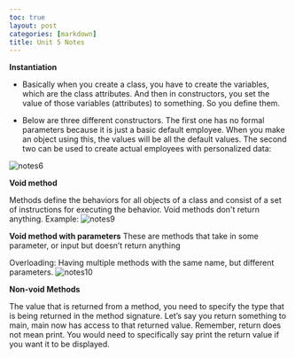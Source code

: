 ```yaml
---
toc: true
layout: post
categories: [markdown]
title: Unit 5 Notes
---
```



**Instantiation**

- Basically when you create a class, you have to create the variables, which are the class attributes. And then in constructors, you set the value of those variables (attributes) to something. So you define them.

- Below are three different constructors. The first one has no formal parameters because it is just a basic default employee. When you make an object using this, the values will be all the default values. The second two can be used to create actual employees with personalized data:

![notes6](https://user-images.githubusercontent.com/89221238/200906615-30552ef5-311c-41fa-95c0-a47316acf962.png)


**Void method**

Methods define the behaviors for all objects of a class and consist of a set of instructions for executing the behavior. Void methods don't return anything. Example:
![notes9](https://user-images.githubusercontent.com/89221238/200907110-e5f17248-aa63-4f70-8c71-94e6e45cb509.png)



**Void method with parameters**
These are methods that take in some parameter, or input but doesn’t return anything

Overloading: Having multiple methods with the same name, but different parameters. 
![notes10](https://user-images.githubusercontent.com/89221238/200907153-bce2a7a2-4580-422f-9de0-898f670ff8b0.png)




**Non-void Methods**

The value that is returned from a method, you need to specify the type that is being returned in the method signature. Let’s say you return something to main, main now has access to that returned value. Remember, return does not mean print. You would need to specifically say print the return value if you want it to be displayed. 



